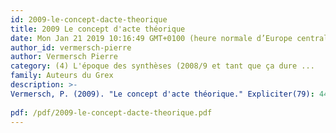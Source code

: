 ```yaml
---
id: 2009-le-concept-dacte-theorique
title: 2009 Le concept d'acte théorique
date: Mon Jan 21 2019 10:16:49 GMT+0100 (heure normale d’Europe centrale)
author_id: vermersch-pierre
author: Vermersch Pierre
category: (4) L'époque des synthèses (2008/9 et tant que ça dure ...
family: Auteurs du Grex
description: >-
Vermersch, P. (2009). "Le concept d'acte théorique." Expliciter(79): 44.
 
pdf: /pdf/2009-le-concept-dacte-theorique.pdf
---
```

